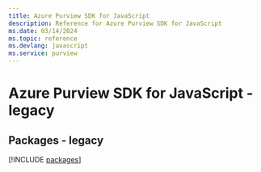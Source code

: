 ```yaml
---
title: Azure Purview SDK for JavaScript
description: Reference for Azure Purview SDK for JavaScript
ms.date: 03/14/2024
ms.topic: reference
ms.devlang: javascript
ms.service: purview
---
```

# Azure Purview SDK for JavaScript - legacy
## Packages - legacy
[!INCLUDE [packages](purview-index.md)]